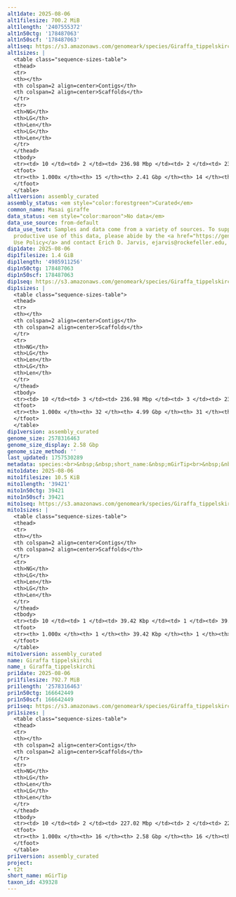 ```yaml
---
alt1date: 2025-08-06
alt1filesize: 700.2 MiB
alt1length: '2407555372'
alt1n50ctg: '178487063'
alt1n50scf: '178487063'
alt1seq: https://s3.amazonaws.com/genomeark/species/Giraffa_tippelskirchi/mGirTip1/assembly_curated/mGirTip1.alt.cur.20250806.fasta.gz
alt1sizes: |
  <table class="sequence-sizes-table">
  <thead>
  <tr>
  <th></th>
  <th colspan=2 align=center>Contigs</th>
  <th colspan=2 align=center>Scaffolds</th>
  </tr>
  <tr>
  <th>NG</th>
  <th>LG</th>
  <th>Len</th>
  <th>LG</th>
  <th>Len</th>
  </tr>
  </thead>
  <tbody>
  <tr><td> 10 </td><td> 2 </td><td> 236.98 Mbp </td><td> 2 </td><td> 236.98 Mbp </td></tr><tr><td> 20 </td><td> 3 </td><td> 212.21 Mbp </td><td> 3 </td><td> 212.21 Mbp </td></tr><tr><td> 30 </td><td> 4 </td><td> 194.53 Mbp </td><td> 4 </td><td> 194.53 Mbp </td></tr><tr><td> 40 </td><td> 5 </td><td> 193.44 Mbp </td><td> 5 </td><td> 193.44 Mbp </td></tr><tr style="background-color:#cccccc;"><td> 50 </td><td> 6 </td><td> 178.49 Mbp </td><td> 6 </td><td> 178.49 Mbp </td></tr><tr><td> 60 </td><td> 8 </td><td> 162.49 Mbp </td><td> 8 </td><td> 162.49 Mbp </td></tr><tr><td> 70 </td><td> 9 </td><td> 161.66 Mbp </td><td> 9 </td><td> 161.66 Mbp </td></tr><tr><td> 80 </td><td> 11 </td><td> 152.37 Mbp </td><td> 11 </td><td> 152.37 Mbp </td></tr><tr><td> 90 </td><td> 12 </td><td> 147.92 Mbp </td><td> 12 </td><td> 147.92 Mbp </td></tr><tr><td> 100 </td><td> 15 </td><td> 13.20 Mbp </td><td> 14 </td><td> 75.18 Mbp </td></tr></tbody>
  <tfoot>
  <tr><th> 1.000x </th><th> 15 </th><th> 2.41 Gbp </th><th> 14 </th><th> 2.41 Gbp </th></tr>
  </tfoot>
  </table>
alt1version: assembly_curated
assembly_status: <em style="color:forestgreen">Curated</em>
common_name: Masai giraffe
data_status: <em style="color:maroon">No data</em>
data_use_source: from-default
data_use_text: Samples and data come from a variety of sources. To support fair and
  productive use of this data, please abide by the <a href="https://genome10k.soe.ucsc.edu/data-use-policies/">Data
  Use Policy</a> and contact Erich D. Jarvis, ejarvis@rockefeller.edu, with any questions.
dip1date: 2025-08-06
dip1filesize: 1.4 GiB
dip1length: '4985911256'
dip1n50ctg: 178487063
dip1n50scf: 178487063
dip1seq: https://s3.amazonaws.com/genomeark/species/Giraffa_tippelskirchi/mGirTip1/assembly_curated/mGirTip1.dip.cur.20250806.fasta.gz
dip1sizes: |
  <table class="sequence-sizes-table">
  <thead>
  <tr>
  <th></th>
  <th colspan=2 align=center>Contigs</th>
  <th colspan=2 align=center>Scaffolds</th>
  </tr>
  <tr>
  <th>NG</th>
  <th>LG</th>
  <th>Len</th>
  <th>LG</th>
  <th>Len</th>
  </tr>
  </thead>
  <tbody>
  <tr><td> 10 </td><td> 3 </td><td> 236.98 Mbp </td><td> 3 </td><td> 236.98 Mbp </td></tr><tr><td> 20 </td><td> 5 </td><td> 212.71 Mbp </td><td> 5 </td><td> 212.71 Mbp </td></tr><tr><td> 30 </td><td> 7 </td><td> 194.53 Mbp </td><td> 7 </td><td> 194.53 Mbp </td></tr><tr><td> 40 </td><td> 10 </td><td> 192.56 Mbp </td><td> 10 </td><td> 192.56 Mbp </td></tr><tr style="background-color:#cccccc;"><td> 50 </td><td> 12 </td><td style="background-color:#88ff88;"> 178.49 Mbp </td><td> 12 </td><td style="background-color:#88ff88;"> 178.49 Mbp </td></tr><tr><td> 60 </td><td> 15 </td><td> 164.78 Mbp </td><td> 15 </td><td> 164.78 Mbp </td></tr><tr><td> 70 </td><td> 19 </td><td> 161.66 Mbp </td><td> 19 </td><td> 161.66 Mbp </td></tr><tr><td> 80 </td><td> 22 </td><td> 152.37 Mbp </td><td> 22 </td><td> 152.37 Mbp </td></tr><tr><td> 90 </td><td> 25 </td><td> 147.92 Mbp </td><td> 25 </td><td> 147.92 Mbp </td></tr><tr><td> 100 </td><td> 32 </td><td> 39.42 Kbp </td><td> 31 </td><td> 39.42 Kbp </td></tr></tbody>
  <tfoot>
  <tr><th> 1.000x </th><th> 32 </th><th> 4.99 Gbp </th><th> 31 </th><th> 4.99 Gbp </th></tr>
  </tfoot>
  </table>
dip1version: assembly_curated
genome_size: 2578316463
genome_size_display: 2.58 Gbp
genome_size_method: ''
last_updated: 1757530289
metadata: species:<br>&nbsp;&nbsp;short_name:&nbsp;mGirTip<br>&nbsp;&nbsp;name:&nbsp;Giraffa&nbsp;tippelskirchi<br>&nbsp;&nbsp;common_name:&nbsp;Masai&nbsp;giraffe<br>&nbsp;&nbsp;taxon_id:&nbsp;439328<br>&nbsp;&nbsp;order:<br>&nbsp;&nbsp;&nbsp;&nbsp;name:&nbsp;Artiodactyla<br>&nbsp;&nbsp;family:<br>&nbsp;&nbsp;&nbsp;&nbsp;name:&nbsp;Giraffidae<br>&nbsp;&nbsp;individuals:<br>&nbsp;&nbsp;-<br>&nbsp;&nbsp;&nbsp;&nbsp;&nbsp;&nbsp;short_name:&nbsp;mGirTip1<br>&nbsp;&nbsp;&nbsp;&nbsp;&nbsp;&nbsp;name:&nbsp;Fenn<br>&nbsp;&nbsp;&nbsp;&nbsp;&nbsp;&nbsp;biosample_id:&nbsp;null<br>&nbsp;&nbsp;&nbsp;&nbsp;&nbsp;&nbsp;strain:&nbsp;null<br>&nbsp;&nbsp;&nbsp;&nbsp;&nbsp;&nbsp;alt_ids:&nbsp;null<br>&nbsp;&nbsp;&nbsp;&nbsp;&nbsp;&nbsp;sex:&nbsp;male<br>&nbsp;&nbsp;&nbsp;&nbsp;&nbsp;&nbsp;birth_date:&nbsp;null<br>&nbsp;&nbsp;&nbsp;&nbsp;&nbsp;&nbsp;birth_location:&nbsp;null<br>&nbsp;&nbsp;&nbsp;&nbsp;&nbsp;&nbsp;birth_type:&nbsp;null<br>&nbsp;&nbsp;&nbsp;&nbsp;&nbsp;&nbsp;description:&nbsp;null<br>&nbsp;&nbsp;&nbsp;&nbsp;&nbsp;&nbsp;provider:&nbsp;null<br>&nbsp;&nbsp;&nbsp;&nbsp;&nbsp;&nbsp;mother:&nbsp;null<br>&nbsp;&nbsp;&nbsp;&nbsp;&nbsp;&nbsp;father:&nbsp;null<br>&nbsp;&nbsp;genome_size:<br>&nbsp;&nbsp;genome_size_method:<br>&nbsp;&nbsp;project:&nbsp;[&nbsp;t2t&nbsp;]<br>
mito1date: 2025-08-06
mito1filesize: 10.5 KiB
mito1length: '39421'
mito1n50ctg: 39421
mito1n50scf: 39421
mito1seq: https://s3.amazonaws.com/genomeark/species/Giraffa_tippelskirchi/mGirTip1/assembly_curated/mGirTip1.MT.cur.20250806.fasta.gz
mito1sizes: |
  <table class="sequence-sizes-table">
  <thead>
  <tr>
  <th></th>
  <th colspan=2 align=center>Contigs</th>
  <th colspan=2 align=center>Scaffolds</th>
  </tr>
  <tr>
  <th>NG</th>
  <th>LG</th>
  <th>Len</th>
  <th>LG</th>
  <th>Len</th>
  </tr>
  </thead>
  <tbody>
  <tr><td> 10 </td><td> 1 </td><td> 39.42 Kbp </td><td> 1 </td><td> 39.42 Kbp </td></tr><tr><td> 20 </td><td> 1 </td><td> 39.42 Kbp </td><td> 1 </td><td> 39.42 Kbp </td></tr><tr><td> 30 </td><td> 1 </td><td> 39.42 Kbp </td><td> 1 </td><td> 39.42 Kbp </td></tr><tr><td> 40 </td><td> 1 </td><td> 39.42 Kbp </td><td> 1 </td><td> 39.42 Kbp </td></tr><tr style="background-color:#cccccc;"><td> 50 </td><td> 1 </td><td style="background-color:#ff8888;"> 39.42 Kbp </td><td> 1 </td><td style="background-color:#ff8888;"> 39.42 Kbp </td></tr><tr><td> 60 </td><td> 1 </td><td> 39.42 Kbp </td><td> 1 </td><td> 39.42 Kbp </td></tr><tr><td> 70 </td><td> 1 </td><td> 39.42 Kbp </td><td> 1 </td><td> 39.42 Kbp </td></tr><tr><td> 80 </td><td> 1 </td><td> 39.42 Kbp </td><td> 1 </td><td> 39.42 Kbp </td></tr><tr><td> 90 </td><td> 1 </td><td> 39.42 Kbp </td><td> 1 </td><td> 39.42 Kbp </td></tr><tr><td> 100 </td><td> 1 </td><td> 39.42 Kbp </td><td> 1 </td><td> 39.42 Kbp </td></tr></tbody>
  <tfoot>
  <tr><th> 1.000x </th><th> 1 </th><th> 39.42 Kbp </th><th> 1 </th><th> 39.42 Kbp </th></tr>
  </tfoot>
  </table>
mito1version: assembly_curated
name: Giraffa tippelskirchi
name_: Giraffa_tippelskirchi
pri1date: 2025-08-06
pri1filesize: 792.7 MiB
pri1length: '2578316463'
pri1n50ctg: 166642449
pri1n50scf: 166642449
pri1seq: https://s3.amazonaws.com/genomeark/species/Giraffa_tippelskirchi/mGirTip1/assembly_curated/mGirTip1.pri.cur.20250806.fasta.gz
pri1sizes: |
  <table class="sequence-sizes-table">
  <thead>
  <tr>
  <th></th>
  <th colspan=2 align=center>Contigs</th>
  <th colspan=2 align=center>Scaffolds</th>
  </tr>
  <tr>
  <th>NG</th>
  <th>LG</th>
  <th>Len</th>
  <th>LG</th>
  <th>Len</th>
  </tr>
  </thead>
  <tbody>
  <tr><td> 10 </td><td> 2 </td><td> 227.02 Mbp </td><td> 2 </td><td> 227.02 Mbp </td></tr><tr><td> 20 </td><td> 3 </td><td> 212.71 Mbp </td><td> 3 </td><td> 212.71 Mbp </td></tr><tr><td> 30 </td><td> 4 </td><td> 194.16 Mbp </td><td> 4 </td><td> 194.16 Mbp </td></tr><tr><td> 40 </td><td> 5 </td><td> 192.56 Mbp </td><td> 5 </td><td> 192.56 Mbp </td></tr><tr style="background-color:#cccccc;"><td> 50 </td><td> 7 </td><td style="background-color:#88ff88;"> 166.64 Mbp </td><td> 7 </td><td style="background-color:#88ff88;"> 166.64 Mbp </td></tr><tr><td> 60 </td><td> 8 </td><td> 164.78 Mbp </td><td> 8 </td><td> 164.78 Mbp </td></tr><tr><td> 70 </td><td> 10 </td><td> 162.00 Mbp </td><td> 10 </td><td> 162.00 Mbp </td></tr><tr><td> 80 </td><td> 12 </td><td> 150.90 Mbp </td><td> 12 </td><td> 150.90 Mbp </td></tr><tr><td> 90 </td><td> 13 </td><td> 150.17 Mbp </td><td> 13 </td><td> 150.17 Mbp </td></tr><tr><td> 100 </td><td> 16 </td><td> 26.62 Mbp </td><td> 16 </td><td> 26.62 Mbp </td></tr></tbody>
  <tfoot>
  <tr><th> 1.000x </th><th> 16 </th><th> 2.58 Gbp </th><th> 16 </th><th> 2.58 Gbp </th></tr>
  </tfoot>
  </table>
pri1version: assembly_curated
project:
- t2t
short_name: mGirTip
taxon_id: 439328
---
```

